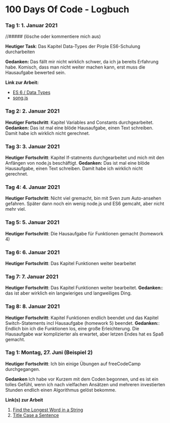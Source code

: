# 100 Days Of Code - Logbuch

### Tag 1: 1. Januar 2021
//##### (lösche oder kommentiere mich aus)

**Heutiger Task**: Das Kapitel Data-Types der Pirple ES6-Schulung durcharbeiten

**Gedanken:** Das fällt mir nicht wirklich schwer, da ich ja bereits Erfahrung habe. Komisch, dass man nicht weiter machen kann, erst muss die Hausaufgabe bewerted sein.

**Link zur Arbeit:** 
- [ES 6 / Data Types](https://www.pirple.com/courses/take/keeping-up-with-the-javascripts-part-1/lessons/5724456-lecture-booleans)
- [song.js](source/es6/song.js)

### Tag 2: 2. Januar 2021

**Heutiger Fortschritt**: Kapitel Variables and
 Constants durchgearbeitet.
**Gedanken:** Das ist mal eine blöde Hausaufgabe, einen Text schreiben. Damit habe ich wirklich nicht gerechnet.

### Tag 3: 3. Januar 2021

**Heutiger Fortschritt**: Kapitel If-statments durchgearbeitet und mich mit den Anfängen von node.js beschäftigt.
**Gedanken:** Das ist mal eine blöde Hausaufgabe, einen Text schreiben. Damit habe ich wirklich nicht gerechnet.

### Tag 4: 4. Januar 2021

**Heutiger Fortschritt**: Nicht viel gremacht, bin mit Sven zum Auto-ansehen gefahren. Später dann noch ein wenig node.js und ES6 gemcaht,
aber nicht mehr viel.

### Tag 5: 5. Januar 2021

**Heutiger Fortschritt**: Die Hausaufgabe für Funktionen gemacht (homework 4)

### Tag 6: 6. Januar 2021

**Heutiger Fortschritt**: Das Kapitel Funktionen weiter bearbeitet


### Tag 7: 7. Januar 2021

**Heutiger Fortschritt**: Das Kapitel Funktionen weiter bearbeitet. 
**Gedanken:**: das ist aber wirklich ein langwieriges und langweiliges Ding.  

### Tag 8: 8. Januar 2021

**Heutiger Fortschritt**: Kapitel Funktionen endlich beendet und das Kapitel Switch-Statements incl Hausaufgabe (homework 5) beendet. 
**Gedanken:**: Endlich bin ich die Funktionen los, eine große Erleichterung. Die Hausaufgabe war komplizierter als erwartet, aber letzen Endes hat es Spaß gemacht.

### Tag 1: Montag, 27. Juni (Beispiel 2)

**Heutiger Fortschritt**: Ich bin einige Übungen auf freeCodeCamp durchgegangen.

**Gedanken** Ich habe vor Kurzem mit dem Coden begonnen, und es ist ein tolles Gefühl, wenn ich nach vielfachen Ansätzen und mehreren investierten Stunden endlich einen Algorithmus gelöst bekomme.

**Link(s) zur Arbeit**
1. [Find the Longest Word in a String](https://www.freecodecamp.com/challenges/find-the-longest-word-in-a-string)
2. [Title Case a Sentence](https://www.freecodecamp.com/challenges/title-case-a-sentence)
